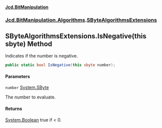 #### [Jcd.BitManipulation](index 'index')
### [Jcd.BitManipulation.Algorithms](Jcd.BitManipulation.Algorithms 'Jcd.BitManipulation.Algorithms').[SByteAlgorithmsExtensions](Jcd.BitManipulation.Algorithms.SByteAlgorithmsExtensions 'Jcd.BitManipulation.Algorithms.SByteAlgorithmsExtensions')

## SByteAlgorithmsExtensions.IsNegative(this sbyte) Method

Indicates if the number is negative.

```csharp
public static bool IsNegative(this sbyte number);
```
#### Parameters

<a name='Jcd.BitManipulation.Algorithms.SByteAlgorithmsExtensions.IsNegative(thissbyte).number'></a>

`number` [System.SByte](https://docs.microsoft.com/en-us/dotnet/api/System.SByte 'System.SByte')

The number to evaluate.

#### Returns
[System.Boolean](https://docs.microsoft.com/en-us/dotnet/api/System.Boolean 'System.Boolean')
true if < 0.